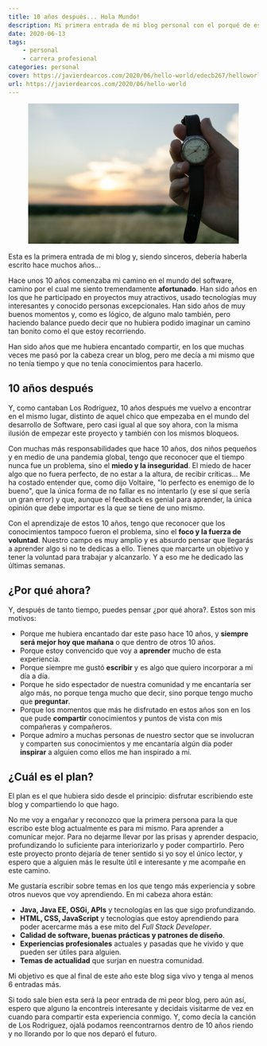 ```yaml
---
title: 10 años después... Hola Mundo!
description: Mi primera entrada de mi blog personal con el porqué de este proyecto.
date: 2020-06-13
tags: 
    - personal
    - carrera profesional
categories: personal
cover: https://javierdearcos.com/2020/06/hello-world/edecb267/helloworld@2x.jpg
url: https://javierdearcos.com/2020/06/hello-world
---
```


<figure>
    <picture>
                <source srcset="/2020/06/hello-world/edecb267/helloworld@1x.webp"media="(max-width: 39.99em)"  type="image/webp" />
                <source srcset="/2020/06/hello-world/edecb267/helloworld@2x.webp"media="(min-width: 40em)"  type="image/webp" />
                <source srcset="/2020/06/hello-world/edecb267/helloworld@1x.jpg"media="(max-width: 39.99em)"  type="image/jpg" />
                <source srcset="/2020/06/hello-world/edecb267/helloworld@2x.jpg"media="(min-width: 40em)"  type="image/jpg" />
            <img src="/2020/06/hello-world/edecb267/helloworld@2x.jpg" alt="Mano sujetando un reloj de pulsera con correa de cuero con un paisaje de fondo. Foto de Wil Stewart en Unsplash" />
    </picture>
</figure>

Esta es la primera entrada de mi blog y, siendo sinceros, debería haberla escrito hace muchos años...

Hace unos 10 años comenzaba mi camino en el mundo del software, camino por el cual me siento tremendamente **afortunado**. Han sido años en los que he participado en proyectos muy atractivos, usado tecnologías muy interesantes y conocido personas excepcionales. Han sido años de muy buenos momentos y, como es lógico, de alguno malo también, pero haciendo balance puedo decir que no hubiera podido imaginar un camino tan bonito como el que estoy recorriendo.

Han sido años que me hubiera encantado compartir, en los que muchas veces me pasó por la cabeza crear un blog, pero me decía a mi mismo que no tenía tiempo y que no tenía conocimientos para hacerlo.

<!-- more -->

## 10 años después

Y, como cantaban Los Rodríguez, 10 años después me vuelvo a encontrar en el mismo lugar, distinto de aquel chico que empezaba en el mundo del desarrollo de Software, pero casi igual al que soy ahora, con la misma ilusión de empezar este proyecto y también con los mismos bloqueos.

Con muchas más responsabilidades que hace 10 años, dos niños pequeños y en medio de una pandemia global, tengo que reconocer que el tiempo nunca fue un problema, sino el **miedo y la inseguridad**. El miedo de hacer algo que no fuera perfecto, de no estar a la altura, de recibir críticas... Me ha costado entender que, como dijo Voltaire, "lo perfecto es enemigo de lo bueno", que la única forma de no fallar es no intentarlo (y ese sí que sería un gran error) y que, aunque el feedback es genial para aprender, la única opinión que debe importar es la que se tiene de uno mismo.

Con el aprendizaje de estos 10 años, tengo que reconocer que los conocimientos tampoco fueron el problema, sino el **foco y la fuerza de voluntad**. Nuestro campo es muy amplio y es absurdo pensar que llegarás a aprender algo si no te dedicas a ello. Tienes que marcarte un objetivo y tener la voluntad para trabajar y alcanzarlo. Y a eso me he dedicado las últimas semanas.

## ¿Por qué ahora?

Y, después de tanto tiempo, puedes pensar ¿por qué ahora?. Estos son mis motivos:

- Porque me hubiera encantado dar este paso hace 10 años, y **siempre será mejor hoy que mañana** o que dentro de otros 10 años.
- Porque estoy convencido que voy a **aprender** mucho de esta experiencia.
- Porque siempre me gustó **escribir** y es algo que quiero incorporar a mi día a día.
- Porque he sido espectador de nuestra comunidad y me encantaría ser algo más, no porque tenga mucho que decir, sino porque tengo mucho que **preguntar**.
- Porque los momentos que más he disfrutado en estos años son en los que pude **compartir** conocimientos y puntos de vista con mis compañeras y compañeros.
- Porque admiro a muchas personas de nuestro sector que se involucran y comparten sus conocimientos y me encantaría algún día poder **inspirar** a alguien como ellos me han inspirado a mí.

## ¿Cuál es el plan?

El plan es el que hubiera sido desde el principio: disfrutar escribiendo este blog y compartiendo lo que hago.

No me voy a engañar y reconozco que la primera persona para la que escribo este blog actualmente es para mi mismo. Para aprender a comunicar mejor. Para no dejarme llevar por las prisas y aprender despacio, profundizando lo suficiente para interiorizarlo y poder compartirlo. Pero este proyecto pronto dejaría de tener sentido si yo soy el único lector, y espero que a alguien más le resulte útil e interesante y me acompañe en este camino.

Me gustaría escribir sobre temas en los que tengo más experiencia y sobre otros nuevos que voy aprendiendo. En mi cabeza ahora están:
- **Java, Java EE, OSGi, APIs** y tecnologías en las que sigo profundizando.
- **HTML, CSS, JavaScript** y tecnologías que estoy aprendiendo para poder acercarme más a ese mito del *Full Stack Developer*.
- **Calidad de software, buenas prácticas y patrones de diseño**.
- **Experiencias profesionales** actuales y pasadas que he vivido y que pueden ser útiles para alguien. 
- **Temas de actualidad** que surjan en nuestra comunidad.

Mi objetivo es que al final de este año este blog siga vivo y tenga al menos 6 entradas más.

Si todo sale bien esta será la peor entrada de mi peor blog, pero aún así, espero que alguno la encontreis interesante y decidais visitarme de vez en cuando para compartir esta experiencia conmigo. Y, como decía la canción de Los Rodriguez, ojalá podamos reencontrarnos dentro de 10 años riendo y no llorando por lo que nos deparó el futuro.


